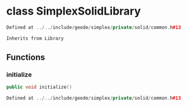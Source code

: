 # class SimplexSolidLibrary

```cpp
Defined at ../../include/geode/simplex/private/solid/common.h#13
```

```cpp
Inherits from Library
```



## Functions

### initialize

```cpp
public void initialize()
```

```cpp
Defined at ../../include/geode/simplex/private/solid/common.h#13
```



